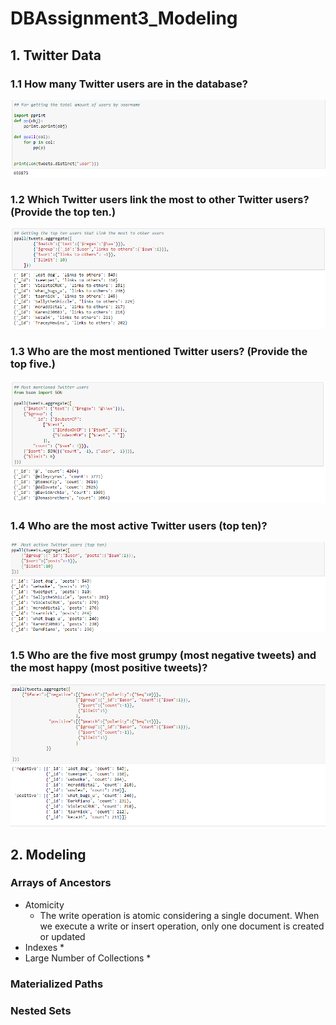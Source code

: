 # DBAssignment3_Modeling

## 1. Twitter Data

### 1.1 How many Twitter users are in the database?
![picture](https://github.com/FarkIst/DBAssignment3_Modeling/blob/master/img/Q1.PNG)

### 1.2 Which Twitter users link the most to other Twitter users? (Provide the top ten.)
![picture](https://github.com/FarkIst/DBAssignment3_Modeling/blob/master/img/Q2.PNG)

### 1.3 Who are the most mentioned Twitter users? (Provide the top five.)
![picture](https://github.com/FarkIst/DBAssignment3_Modeling/blob/master/img/Q5.PNG)

### 1.4 Who are the most active Twitter users (top ten)?
![picture](https://github.com/FarkIst/DBAssignment3_Modeling/blob/master/img/Q3.PNG)

### 1.5 Who are the five most grumpy (most negative tweets) and the most happy (most positive tweets)?
![picture](https://github.com/FarkIst/DBAssignment3_Modeling/blob/master/img/Q4.PNG)


## 2. Modeling

### Arrays of Ancestors
* Atomicity
   * The write operation is atomic considering a single document. When we execute a write or insert operation, only one document is created or updated
* Indexes
  *
* Large Number of Collections
  *

### Materialized Paths

### Nested Sets
